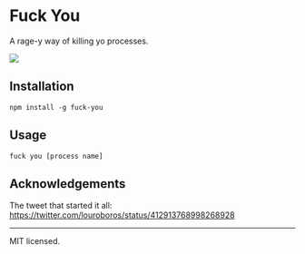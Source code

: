 Fuck You
========

A rage-y way of killing yo processes.

![](https://raw.github.com/robotlolita/fuck-you/master/example.gif)

## Installation

    npm install -g fuck-you

## Usage

    fuck you [process name]
    
## Acknowledgements

The tweet that started it all: https://twitter.com/louroboros/status/412913768998268928

- - -
MIT licensed.
